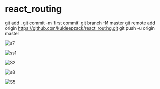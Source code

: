 # react_routing
git add .
git commit -m 'first commit'
git branch -M master
git remote add origin https://github.com/kuldeepzack/react_routing.git
git push -u origin master


![s7](https://github.com/kuldeepzack/react_routing/assets/71119191/45e4c7c3-b8f9-4c7d-adfd-833c4f5a8789)

![ss1](https://github.com/kuldeepzack/react_routing/assets/71119191/5a9dd41f-4990-4daa-80d6-1849647d1fa6)

![S2](https://github.com/kuldeepzack/react_routing/assets/71119191/85e5614a-4271-4567-9e9a-276f87cd9aa6)

![s8](https://github.com/kuldeepzack/react_routing/assets/71119191/9c862bb6-10a9-4173-a8e8-6bcf0d793eec)


![S5](https://github.com/kuldeepzack/react_routing/assets/71119191/46b341aa-15c5-49a5-ac26-dd453d396aee)
